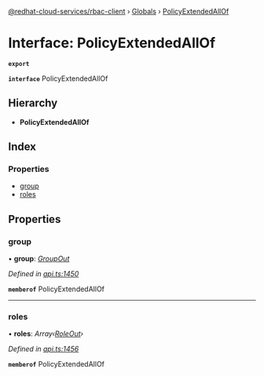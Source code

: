 [@redhat-cloud-services/rbac-client](../README.md) › [Globals](../globals.md) › [PolicyExtendedAllOf](policyextendedallof.md)

# Interface: PolicyExtendedAllOf

**`export`** 

**`interface`** PolicyExtendedAllOf

## Hierarchy

* **PolicyExtendedAllOf**

## Index

### Properties

* [group](policyextendedallof.md#group)
* [roles](policyextendedallof.md#roles)

## Properties

###  group

• **group**: *[GroupOut](groupout.md)*

*Defined in [api.ts:1450](https://github.com/RedHatInsights/javascript-clients.gi/blob/master/packages/rbac/api.ts#L1450)*

**`memberof`** PolicyExtendedAllOf

___

###  roles

• **roles**: *Array‹[RoleOut](roleout.md)›*

*Defined in [api.ts:1456](https://github.com/RedHatInsights/javascript-clients.gi/blob/master/packages/rbac/api.ts#L1456)*

**`memberof`** PolicyExtendedAllOf
